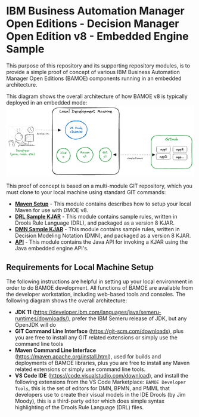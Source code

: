 # IBM Business Automation Manager Open Editions - Decision Manager Open Edition v8 - Embedded Engine Sample
This purpose of this repository and its supporting repository modules, is to provide a simple proof of concept of various IBM Business Automation Manager Open Editions (BAMOE) components running in an embedded architecture.

This diagram shows the overall architecture of how BAMOE v8 is typically deployed in an embedded mode:
![BAMOE Architecture (Infrastructure Servicds)](./doc/images/architecture.png)

This proof of concept is based on a multi-module GIT repository, which you must clone to your local machine using standard GIT commands:

- [**Maven Setup**](./maven/README.md) - This module contains describes how to setup your local Maven for use with DMOE v8.
- [**DRL Sample KJAR**](./drl-sample-kjar/README.md) - This module contains sample rules, written in Drools Rule Language (DRL), and packaged as a version 8 KJAR.
- [**DMN Sample KJAR**](./dmn-sample-kjar/README.md) - This module contains sample rules, written in Decision Modeling Notation (DMN), and packaged as a version 8 KJAR.
- [**API**](./api/README.md) - This module contains the Java API for invoking a KJAR using the Java embedded engine API's.

## Requirements for Local Machine Setup
The following instructions are helpful in setting up your local environment in order to do BAMOE development.  All functions of BAMOE are available from the developer workstation, including web-based tools and consoles. The following diagram shows the overall architecture:

- **JDK 11** (https://developer.ibm.com/languages/java/semeru-runtimes/downloads/), prefer the IBM Semeru release of JDK, but any OpenJDK will do
- **GIT Command Line Interface** (https://git-scm.com/downloads), plus you are free to install any GIT related extensions or simply use the command line tools
- **Maven Command Line Interface** (https://maven.apache.org/install.html), used for builds and deployments of BAMOE libraries, plus you are free to install any Maven related extensions or simply use command line tools.
- **VS Code IDE** (https://code.visualstudio.com/download), and install the following extensions from the VS Code Marketplace:
`BAMOE Developer Tools`, this is the set of editors for DMN, BPMN, and PMML that developers use to create their visual models in the IDE Drools (by Jim Moody), this is a third-party editor which does simple syntax highlighting of the Drools Rule Language (DRL) files.


